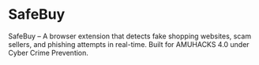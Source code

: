# SafeBuy
SafeBuy – A browser extension that detects fake shopping websites, scam sellers, and phishing attempts in real-time. Built for AMUHACKS 4.0 under Cyber Crime Prevention.
